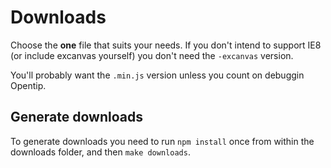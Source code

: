 # Downloads

Choose the **one** file that suits your needs. If you don't intend to support IE8
(or include excanvas yourself) you don't need the `-excanvas` version.

You'll probably want the `.min.js` version unless you count on debuggin Opentip.

## Generate downloads

To generate downloads you need to run `npm install` once from within the
downloads folder, and then `make downloads`.